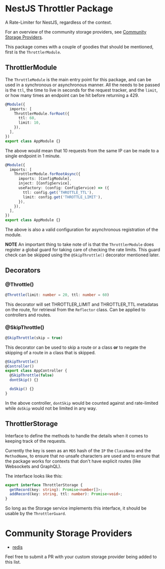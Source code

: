 # NestJS Throttler Package

A Rate-Limiter for NestJS, regardless of the context.

For an overview of the community storage providers, see [Community Storage Providers](#community-storage-providers).

This package comes with a couple of goodies that should be mentioned, first is the `ThrottlerModule`.

## ThrottlerModule

The `ThrottleModule` is the main entry point for this package, and can be used in a synchronous or asynchronous manner. All the needs to be passed is the `ttl`, the time to live in seconds for the request tracker, and the `limit`, or how many times an endpoint can be hit before returning a 429.

```ts
@Module({
  imports: [
    ThrottlerModule.forRoot({
      ttl: 60,
      limit: 10,
    }),
  ],
})
export class AppModule {}
```

The above would mean that 10 requests from the same IP can be made to a single endpoint in 1 minute.

```ts
@Module({
  imports: [
    ThrottlerModule.forRootAsync({
      imports: [ConfigModule],
      inject: [ConfigService],
      useFactory: (config: ConfigService) => ({
        ttl: config.get('THROTTLE_TTL'),
        limit: config.get('THROTTLE_LIMIT'),
      }),
    }),
  ],
})
export class AppModule {}
```

The above is also a valid configuration for asynchronous registration of the module.

**NOTE** An important thing to take note of is that the `ThrottlerModule` does register a global guard for taking care of checking the rate limits. This guard check can be skipped using the `@SkipThrottle()` decorator mentioned later.

## Decorators

### @Throttle()

```ts
@Throttle(limit: number = 20, ttl: number = 60)
```

This decorator will set THROTTLER_LIMIT and THROTTLER_TTL metadatas on the
route, for retrieval from the `Reflector` class. Can be applied to controllers
and routes.

### @SkipThrottle()

```ts
@SkipThrottle(skip = true)
```

This decorator can be used to skip a route or a class **or** to negate the skipping of a route in a class that is skipped.

```ts
@SkipThrottle()
@Controller()
export class AppController {
  @SkipThrottle(false)
  dontSkip() {}

  doSkip() {}
}
```

In the above controller, `dontSkip` would be counted against and rate-limited while `doSkip` would not be limited in any way.

## ThrottlerStorage

Interface to define the methods to handle the details when it comes to keeping track of the requests.

Currently the key is seen as an `MD5` hash of the `IP` the `ClassName` and the `MethodName`, to ensure that no unsafe characters are used and to ensure that the package works for contexts that don't have explicit routes (like Websockets and GraphQL).

The interface looks like this:

```ts
export interface ThrottlerStorage {
  getRecord(key: string): Promise<number[]>;
  addRecord(key: string, ttl: number): Promise<void>;
}
```

So long as the Storage service implements this interface, it should be usable by the `ThrottlerGuard`.

# Community Storage Providers

- [redis](https://github.com/kkoomen/nestjs-throttler-storage-redis)

Feel free to submit a PR with your custom storage provider being added to this list.
